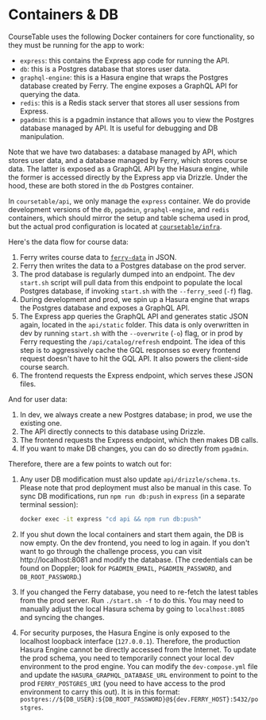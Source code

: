 # Containers & DB

CourseTable uses the following Docker containers for core functionality, so they must be running for the app to work:

- `express`: this contains the Express app code for running the API.
- `db`: this is a Postgres database that stores user data.
- `graphql-engine`: this is a Hasura engine that wraps the Postgres database created by Ferry. The engine exposes a GraphQL API for querying the data.
- `redis`: this is a Redis stack server that stores all user sessions from Express.
- `pgadmin`: this is a pgadmin instance that allows you to view the Postgres database managed by API. It is useful for debugging and DB manipulation.

Note that we have two databases: a database managed by API, which stores user data, and a database managed by Ferry, which stores course data. The latter is exposed as a GraphQL API by the Hasura engine, while the former is accessed directly by the Express app via Drizzle. Under the hood, these are both stored in the `db` Postgres container.

In `coursetable/api`, we only manage the `express` container. We do provide development versions of the `db`, `pgadmin`, `graphql-engine`, and `redis` containers, which should mirror the setup and table schema used in prod, but the actual prod configuration is located at [`coursetable/infra`](https://github.com/coursetable/infra/).

Here's the data flow for course data:

1. Ferry writes course data to [`ferry-data`](https://github.com/coursetable/ferry-data) in JSON.
2. Ferry then writes the data to a Postgres database on the prod server.
3. The prod database is regularly dumped into an endpoint. The dev `start.sh` script will pull data from this endpoint to populate the local Postgres database, if invoking `start.sh` with the `--ferry_seed` (`-f`) flag.
4. During development and prod, we spin up a Hasura engine that wraps the Postgres database and exposes a GraphQL API.
5. The Express app queries the GraphQL API and generates static JSON again, located in the `api/static` folder. This data is only overwritten in dev by running `start.sh` with the `--overwrite` (`-o`) flag, or in prod by Ferry requesting the `/api/catalog/refresh` endpoint. The idea of this step is to aggressively cache the GQL responses so every frontend request doesn't have to hit the GQL API. It also powers the client-side course search.
6. The frontend requests the Express endpoint, which serves these JSON files.

And for user data:

1. In dev, we always create a new Postgres database; in prod, we use the existing one.
2. The API directly connects to this database using Drizzle.
3. The frontend requests the Express endpoint, which then makes DB calls.
4. If you want to make DB changes, you can do so directly from `pgadmin`.

Therefore, there are a few points to watch out for:

1. Any user DB modification must also update `api/drizzle/schema.ts`. Please note that prod deployment must also be manual in this case. To sync DB modifications, run `npm run db:push` in `express` (in a separate terminal session):

   ```bash
   docker exec -it express "cd api && npm run db:push"
   ```

2. If you shut down the local containers and start them again, the DB is now empty. On the dev frontend, you need to log in again. If you don't want to go through the challenge process, you can visit http://localhost:8081 and modify the database. (The credentials can be found on Doppler; look for `PGADMIN_EMAIL`, `PGADMIN_PASSWORD`, and `DB_ROOT_PASSWORD`.)
3. If you changed the Ferry database, you need to re-fetch the latest tables from the prod server. Run `./start.sh -f` to do this. You may need to manually adjust the local Hasura schema by going to `localhost:8085` and syncing the changes.
4. For security purposes, the Hasura Engine is only exposed to the localhost loopback interface (`127.0.0.1`). Therefore, the production Hasura Engine cannot be directly accessed from the Internet. To update the prod schema, you need to temporarily connect your local dev environment to the prod engine. You can modify the `dev-compose.yml` file and update the `HASURA_GRAPHQL_DATABASE_URL` environment to point to the prod `FERRY_POSTGRES_URI` (you need to have access to the prod environment to carry this out). It is in this format: `postgres://${DB_USER}:${DB_ROOT_PASSWORD}@${dev.FERRY_HOST}:5432/postgres`.
